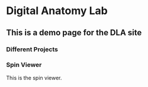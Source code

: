 # Digital Anatomy Lab

## This is a demo page for the DLA site

### Different Projects

### Spin Viewer

This is the spin viewer.


<div
   class="cloudimage-360"
   id="gurkha-suv"
   data-folder="https://scaleflex.cloudimg.io/v7/demo/suv-orange-car-360/"
   data-filename-x="orange-{index}.jpg"
   data-amount-x="73"
></div>

</main>
<script src="https://cdn.jsdelivr.net/npm/js-cloudimage-360-view@3.0.3/dist/index.min.js"></script>